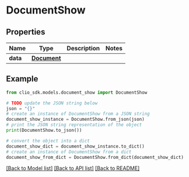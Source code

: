 # DocumentShow


## Properties

Name | Type | Description | Notes
------------ | ------------- | ------------- | -------------
**data** | [**Document**](Document.md) |  | 

## Example

```python
from clio_sdk.models.document_show import DocumentShow

# TODO update the JSON string below
json = "{}"
# create an instance of DocumentShow from a JSON string
document_show_instance = DocumentShow.from_json(json)
# print the JSON string representation of the object
print(DocumentShow.to_json())

# convert the object into a dict
document_show_dict = document_show_instance.to_dict()
# create an instance of DocumentShow from a dict
document_show_from_dict = DocumentShow.from_dict(document_show_dict)
```
[[Back to Model list]](../README.md#documentation-for-models) [[Back to API list]](../README.md#documentation-for-api-endpoints) [[Back to README]](../README.md)


